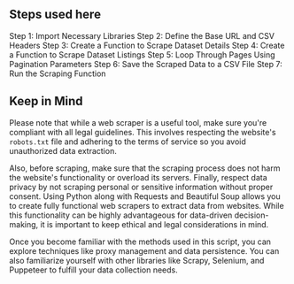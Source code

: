 



## Steps used here
Step 1: Import Necessary Libraries
Step 2: Define the Base URL and CSV Headers
Step 3: Create a Function to Scrape Dataset Details
Step 4: Create a Function to Scrape Dataset Listings
Step 5: Loop Through Pages Using Pagination Parameters
Step 6: Save the Scraped Data to a CSV File
Step 7: Run the Scraping Function

## Keep in Mind
Please note that while a web scraper is a useful tool, make sure you're compliant with all legal guidelines. This involves respecting the website's `robots.txt` file and adhering to the terms of service so you avoid unauthorized data extraction.

Also, before scraping, make sure that the scraping process does not harm the website's functionality or overload its servers. Finally, respect data privacy by not scraping personal or sensitive information without proper consent.
Using Python along with Requests and Beautiful Soup allows you to create fully functional web scrapers to extract data from websites. While this functionality can be highly advantageous for data-driven decision-making, it is important to keep ethical and legal considerations in mind.

Once you become familiar with the methods used in this script, you can explore techniques like proxy management and data persistence. You can also familiarize yourself with other libraries like Scrapy, Selenium, and Puppeteer to fulfill your data collection needs.

